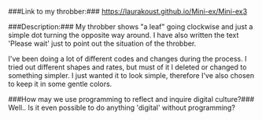 
###Link to my throbber:### 
https://laurakoust.github.io/Mini-ex/Mini-ex3


###Description:###
My throbber shows "a leaf" going clockwise and just a simple dot turning the opposite way around. 
I have also written the text 'Please wait' just to point out the situation of the throbber. 

I've been doing a lot of different codes and changes during the process. I tried out different shapes and rates, 
but must of it I deleted or changed to something simpler. 
I just wanted it to look simple, therefore I've also chosen to keep it in some gentle colors. 


###How may we use programming to reflect and inquire digital culture?###
Well.. Is it even possible to do anything 'digital' without programming?
